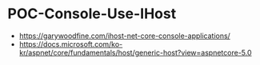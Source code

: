 # POC-Console-Use-IHost
- https://garywoodfine.com/ihost-net-core-console-applications/
- https://docs.microsoft.com/ko-kr/aspnet/core/fundamentals/host/generic-host?view=aspnetcore-5.0

